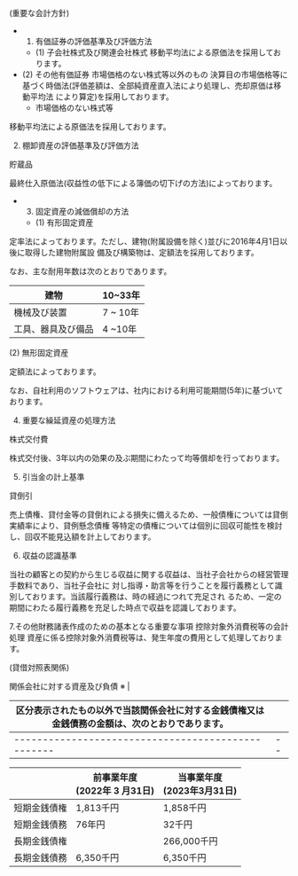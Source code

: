 (重要な会計方針)

- 1. 有価証券の評価基準及び評価方法
	- (1) 子会社株式及び関連会社株式 移動平均法による原価法を採用しております。
- (2) その他有価証券 市場価格のない株式等以外のもの 決算目の市場価格等に基づく時価法(評価差額は、全部純資産直入法により処理し、売却原価は移動平均法 により算定)を採用しております。
	- 市場価格のない株式等

移動平均法による原価法を採用しております。

2. 棚卸資産の評価基準及び評価方法

貯蔵品

最終仕入原価法(収益性の低下による簿価の切下げの方法)によっております。

- 3. 固定資産の減価償却の方法
	- (1) 有形固定資産

定率法によっております。ただし、建物(附属設備を除く)並びに2016年4月1日以後に取得した建物附属設 備及び構築物は、定額法を採用しております。

なお、主な耐用年数は次のとおりであります。

| 建物        | 10~33年  |
|-----------|---------|
| 機械及び装置    | 7 ~ 10年 |
| 工具、器具及び備品 | 4 ~10年  |

(2) 無形固定資産

定額法によっております。

なお、自社利用のソフトウェアは、社内における利用可能期間(5年)に基づいております。

4. 重要な繰延資産の処理方法

株式交付費

株式交付後、3年以内の効果の及ぶ期間にわたって均等償却を行っております。

5. 引当金の計上基準

貸倒引

売上債権、貸付金等の貸倒れによる損失に備えるため、一般債権については貸倒実績率により、貸例懸念債権 等特定の債権については個別に回収可能性を検討し、回収不能見込額を計上しております。

6. 収益の認識基準

当社の顧客との契約から生じる収益に関する収益は、当社子会社からの経営管理手数料であり、当社子会社に 対し指導・助言等を行うことを履行義務として識別しております。当該履行義務は、時の経過につれて充足され るため、一定の期間にわたる履行義務を充足した時点で収益を認識しております。

7.その他財務諸表作成のための基本となる重要な事項 控除対象外消費税等の会計処理 資産に係る控除対象外消費税等は、発生年度の費用として処理しております。

(貸借対照表関係)

関係会社に対する資産及び負債 ※ |

| 区分表示されたもの以外で当該関係会社に対する金銭債権又は金銭債務の金額は、次のとおりであります。 |  |
|--------------------------------------------------|--|
|--------------------------------------------------|--|

|        | 前事業年度<br>(2022年 3 月31日) | 当事業年度<br>(2023年3月31日) |
|--------|-------------------------|-----------------------|
| 短期金銭債権 | 1,813千円                 | 1,858千円               |
| 短期金銭債務 | 76年円                    | 32千円                  |
| 長期金銭債権 |                         | 266,000千円             |
| 長期金銭債務 | 6,350千円                 | 6,350千円               |